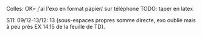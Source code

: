 Colles:
OK= j'ai l'exo en format papier/ sur téléphone
TODO: taper en latex


S11: 09/12-13/12: 13  (sous-espaces propres somme directe, exo oublié mais à peu près EX 14.15 de la feuille de TD).